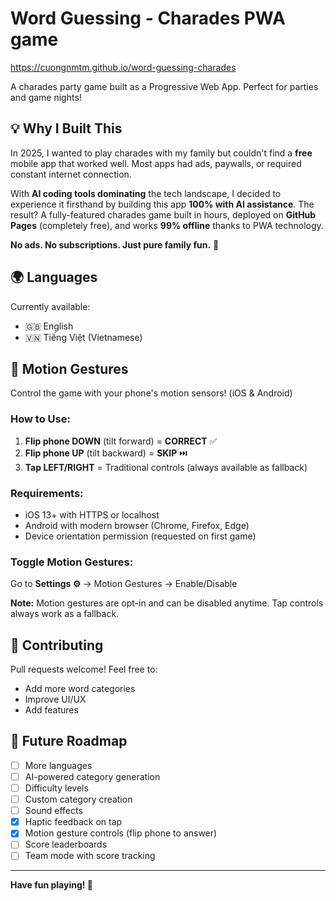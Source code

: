 # Word Guessing - Charades PWA game

https://cuongnmtm.github.io/word-guessing-charades


A charades party game built as a Progressive Web App. Perfect for parties and game nights!



## 💡 Why I Built This


In 2025, I wanted to play charades with my family but couldn't find a **free** mobile app that worked well. Most apps had ads, paywalls, or required constant internet connection.



With **AI coding tools dominating** the tech landscape, I decided to experience it firsthand by building this app **100% with AI assistance**. The result? A fully-featured charades game built in hours, deployed on **GitHub Pages** (completely free), and works **99% offline** thanks to PWA technology.



**No ads. No subscriptions. Just pure family fun.** 🎉


## 🌍 Languages

Currently available:
- 🇬🇧 English
- 🇻🇳 Tiếng Việt (Vietnamese)

## 📱 Motion Gestures

Control the game with your phone's motion sensors! (iOS & Android)

### How to Use:
1. **Flip phone DOWN** (tilt forward) = **CORRECT** ✅
2. **Flip phone UP** (tilt backward) = **SKIP** ⏭️
3. **Tap LEFT/RIGHT** = Traditional controls (always available as fallback)

### Requirements:
- iOS 13+ with HTTPS or localhost
- Android with modern browser (Chrome, Firefox, Edge)
- Device orientation permission (requested on first game)

### Toggle Motion Gestures:
Go to **Settings ⚙️** → Motion Gestures → Enable/Disable

**Note:** Motion gestures are opt-in and can be disabled anytime. Tap controls always work as a fallback.

## 🤝 Contributing

Pull requests welcome! Feel free to:

- Add more word categories
- Improve UI/UX
- Add features


## 🎯 Future Roadmap

- [ ] More languages
- [ ] AI-powered category generation
- [ ] Difficulty levels
- [ ] Custom category creation
- [ ] Sound effects
- [x] Haptic feedback on tap
- [x] Motion gesture controls (flip phone to answer)
- [ ] Score leaderboards
- [ ] Team mode with score tracking

---

**Have fun playing! 🎉**
